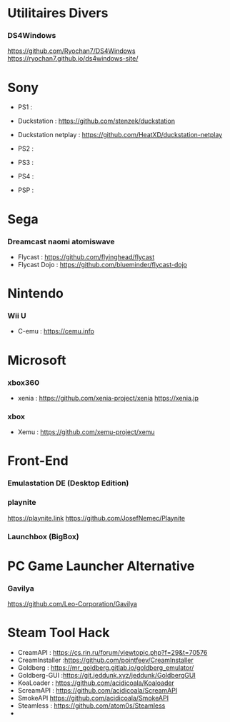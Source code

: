 # Utilitaires Divers 

### DS4Windows 

https://github.com/Ryochan7/DS4Windows
https://ryochan7.github.io/ds4windows-site/

# Sony 

- PS1 :
- Duckstation : https://github.com/stenzek/duckstation
- Duckstation netplay : https://github.com/HeatXD/duckstation-netplay

- PS2 :

- PS3 :

- PS4 :

- PSP :

# Sega
### Dreamcast naomi atomiswave

- Flycast : https://github.com/flyinghead/flycast
- Flycast Dojo : https://github.com/blueminder/flycast-dojo

# Nintendo

### Wii U

- C-emu : https://cemu.info

# Microsoft

### xbox360

- xenia : https://github.com/xenia-project/xenia
https://xenia.jp

### xbox

- Xemu : https://github.com/xemu-project/xemu

# Front-End

### Emulastation DE (Desktop Edition)

### playnite 
https://playnite.link
https://github.com/JosefNemec/Playnite

### Launchbox (BigBox)

# PC Game Launcher Alternative

### Gavilya

https://github.com/Leo-Corporation/Gavilya

# Steam Tool Hack

- CreamAPI : https://cs.rin.ru/forum/viewtopic.php?f=29&t=70576
- CreamInstaller :https://github.com/pointfeev/CreamInstaller
- Goldberg : https://mr_goldberg.gitlab.io/goldberg_emulator/
- Goldberg-GUI :https://git.jeddunk.xyz/jeddunk/GoldbergGUI
- KoaLoader : https://github.com/acidicoala/Koaloader
- ScreamAPI : https://github.com/acidicoala/ScreamAPI
- SmokeAPI  https://github.com/acidicoala/SmokeAPI
- Steamless : https://github.com/atom0s/Steamless
- 
